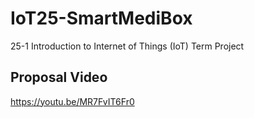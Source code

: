 # IoT25-SmartMediBox
25-1 Introduction to Internet of Things (IoT) Term Project

## Proposal Video
https://youtu.be/MR7FvIT6Fr0
